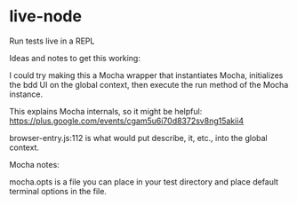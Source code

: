 # live-node
Run tests live in a REPL

Ideas and notes to get this working:

I could try making this a Mocha wrapper that instantiates Mocha, initializes the bdd UI on the global context, then execute the run method of the Mocha instance.

This explains Mocha internals, so it might be helpful: https://plus.google.com/events/cgam5u6i70d8372sv8ng15akii4

browser-entry.js:112 is what would put describe, it, etc., into the global context.

Mocha notes:

mocha.opts is a file you can place in your test directory and place default terminal options in the file.
